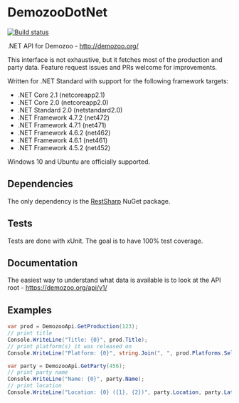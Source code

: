 # DemozooDotNet

[![Build status](https://ci.appveyor.com/api/projects/status/dg9d90baw6fgdnfg/branch/master?svg=true)](https://ci.appveyor.com/project/gsuberland/demozoodotnet-petnk/branch/master)

.NET API for Demozoo - http://demozoo.org/

This interface is not exhaustive, but it fetches most of the production and party data. Feature request issues and PRs welcome for improvements.

Written for .NET Standard with support for the following framework targets:

* .NET Core 2.1 (netcoreapp2.1)
* .NET Core 2.0 (netcoreapp2.0)
* .NET Standard 2.0 (netstandard2.0)
* .NET Framework 4.7.2 (net472)
* .NET Framework 4.7.1 (net471)
* .NET Framework 4.6.2 (net462)
* .NET Framework 4.6.1 (net461)
* .NET Framework 4.5.2 (net452)

Windows 10 and Ubuntu are officially supported.

## Dependencies

The only dependency is the [RestSharp](http://restsharp.org/) NuGet package.

## Tests

Tests are done with xUnit. The goal is to have 100% test coverage.

## Documentation

The easiest way to understand what data is available is to look at the API root - https://demozoo.org/api/v1/

## Examples

```c#
var prod = DemozooApi.GetProduction(123);
// print title
Console.WriteLine("Title: {0}", prod.Title);
// print platform(s) it was released on
Console.WriteLine("Platform: {0}", string.Join(", ", prod.Platforms.Select(plat => plat.Name)));

var party = DemozooApi.GetParty(456);
// print party name
Console.WriteLine("Name: {0}", party.Name);
// print location
Console.WriteLine("Location: {0} ({1}, {2})", party.Location, party.Latitude, party.Longitude);
```
